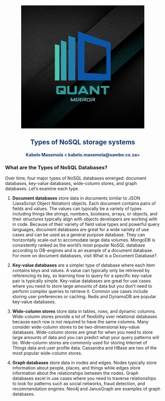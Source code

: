 <p align="center" style="background-color:"><img src="../assets/logo.jpeg"  width="400"></p><p align="center"><h2 style="color: #193967; text-align: center">
    Types of NoSQL storage systems
</h2></p>
<p align="center"><h4 style="color: #193967; text-align: center">
    Kabelo Masemola < kabelo.masemola@sambe.co.za>
</h4></p>



### What are the Types of NoSQL Databases?
Over time, four major types of NoSQL databases emerged: document databases, key-value databases, wide-column stores, and graph databases. Let’s examine each type.
1. **Document databases** store data in documents similar to JSON (JavaScript Object Notation) objects. Each document contains pairs of fields
   and values. The values can typically be a variety of types including things like strings, numbers, booleans, arrays, or objects, 
   and their structures typically align with objects developers are working with in code. Because of their variety of field value 
   types and powerful query languages, document databases are great for a wide variety of use cases and can be used as a general
   purpose database. They can horizontally scale-out to accomodate large data volumes. 
   MongoDB is consistently ranked as the world’s most popular NoSQL database according to DB-engines and is an example of a document database. 
   For more on document databases, visit What is a Document Database?.
2. **Key-value databases** are a simpler type of database where each item contains keys and values. 
   A value can typically only be retrieved by referencing its key, so learning how to query for a specific key-value pair is
   typically simple. Key-value databases are great for use cases where you need to store large amounts of data but you don’t need
   to perform complex queries to retrieve it. Common use cases include storing user preferences or caching. Redis and DynamoDB 
   are popular key-value databases.

3. **Wide-column stores** store data in tables, rows, and dynamic columns. Wide-column stores provide a lot of flexibility over relational
   databases because each row is not required to have the same columns. Many consider wide-column stores to be two-dimensional key-value databases. 
   Wide-column stores are great for when you need to store large amounts of data and you can predict what your query patterns will be. 
   Wide-column stores are commonly used for storing Internet of Things data and user profile data.
   Cassandra and HBase are two of the most popular wide-column stores.

4. **Graph databases** store data in nodes and edges. Nodes typically store information about people, places, and things while edges store 
   information about the relationships between the nodes. Graph databases excel in use cases where you need to traverse 
   relationships to look for patterns such as social networks, fraud detection, and recommendation engines. Neo4j and JanusGraph are
   examples of graph databases.
